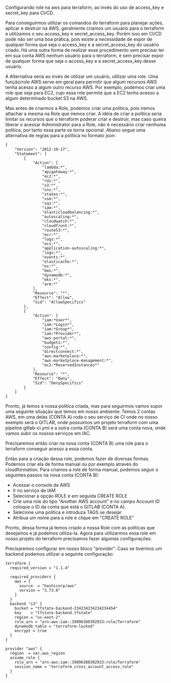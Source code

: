 Configurando role na aws para terraform, ao invés do uso de access_key e secret_key para CI/CD.



Para conseguirmos utilizar os comandos do terraform para planejar ações, aplicar e destruir na AWS, geralmente criamos um usuário para o terraform e utilizamos o seu access_key e secret_access_key. Porém isso em CI/CD pode não ser uma boa prática, pois existe a necessidade de expor de qualquer forma que seja o access_key e a secret_access_key do usuário criado. Há uma outra forma de realizar esse procedimento sem precisar ter em sua conta AWS nenhum usuário para o terraform, e sem precisar expor de qualquer forma que seja o access_key e a secret_access_key desse usuário.

A Alternativa seria ao invés de utilizar um usuário, utilizar uma role. Uma função/role AWS serve em geral para permitir que algum recursos AWS tenha acesso a algum outro recurso AWS. Por exemplo, podemos criar uma role que seja para EC2, cujo essa role permite que a EC2 tenha acesso a algum determinado bucket S3 na AWS.

Mas antes de criarmos a Role, podemos criar uma politica, pois iremos attachar a mesma na Role que iremos criar. A idéia de criar a politica seria limitar os recursos que o terraform poderar criar e destruir, mas caso queira liberar o acessar Administrator para a Role, não é necessário criar nenhuma politica, por tanto essa parte se torna opcional. Abaixo segue uma alternativa de regras para a politica no formato json:

```
{
    "Version": "2012-10-17",
    "Statement": [
        {
            "Action": [
                "lambda:*",
                "apigateway:*",
                "ec2:*",
                "rds:*",
                "s3:*",
                "sns:*",
                "states:*",
                "ssm:*",
                "sqs:*",
                "iam:*",
                "elasticloadbalancing:*",
                "autoscaling:*",
                "cloudwatch:*",
                "cloudfront:*",
                "route53:*",
                "ecr:*",
                "logs:*",
                "ecs:*",
                "application-autoscaling:*",
                "logs:*",
                "events:*",
                "elasticache:*",
                "es:*",
                "kms:*",
                "dynamodb:*",
                "eks:*",
                "arm:*"
            ],
            "Resource": "*",
            "Effect": "Allow",
            "Sid": "AllowSpecifics"
        },
        {
            "Action": [
                "iam:*User*",
                "iam:*Login*",
                "iam:*Group*",
                "iam:*Provider*",
                "aws-portal:*",
                "budgets:*",
                "config:*",
                "directconnect:*",
                "aws-marketplace:*",
                "aws-marketplace-management:*",
                "ec2:*ReservedInstances*"
            ],
            "Resource": "*",
            "Effect": "Deny",
            "Sid": "DenySpecifics"
        }
    ]
}

```  

Pronto, já temos a nossa politica criada, mas para seguirmos vamos supor uma seguinte situação que temos em nosso ambiente: Temos 2 contas AWS, em uma delas (CONTA A) roda o seu serviço de CI onde no nosso exemplo será o GITLAB, onde possuimos um projeto terraform com uma pipeline gitlab-ci.yml e a outra conta (CONTA B) será uma conta nova, onde vamos subir os nossos serviços em IAC.

Precisaremos então criar na nova conta (CONTA B) uma role para o terraform conseguir acesso a essa conta.

Então para a criação dessa role, podemos fazer de diversas formas. Podemos criar ela de forma manual ou por exemplo através do cloudformation. Para criamos a role de forma manual, podemos seguir o seguintes passos na nova conta (CONTA B):

* Acessar o console da AWS
* Ir no serviço de IAM
* Selecionar a opção ROLE e em seguida CREATE ROLE
* Crie uma role do tipo "Another AWS account" e no campo Account ID coloque o ID da conta que está o GITLAB (CONTA A).
* Selecione uma politica e introduza TAGS se desejar
* Atribua um nome para a role e clique em "CREATE ROLE"


Pronto, dessa forma já temos criado a nossa Role com as politicas que desejamos e já podemos utiliza-la. Agora para utilizarmos essa role em nosso projeto do terraform precisamos fazer algumas configurações.

Precisaremos configurar em nosso bloco "provider". Caso se tivermos um backend podemos utilizar a seguinte configuração:

```
terraform {
  required_version = "1.1.4"

  required_providers {
    aws = {
      source  = "hashicorp/aws"
      version = "3.73.0"
    }
  }
  backend "s3" {
    bucket = "tfstate-backend-234234234234234454"
    key    = "tfstate-backend.tfstate"
    region = "us-east-2"
    role_arn = "arn:aws:iam::39896380392933:role/Terraform"
    dynamodb_table = "terraform-locked"
    encrypt = true
  }
}

provider "aws" {
  region  = var.aws_region
  assume_role {
    role_arn = "arn:aws:iam::39896380392933:role/Terraform"
    session_name = "terraform_cross_account_access_role"
  }
}
```


